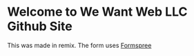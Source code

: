 # Welcome to We Want Web LLC Github Site
This was made in remix. The form uses [Formspree](formspree.io)

